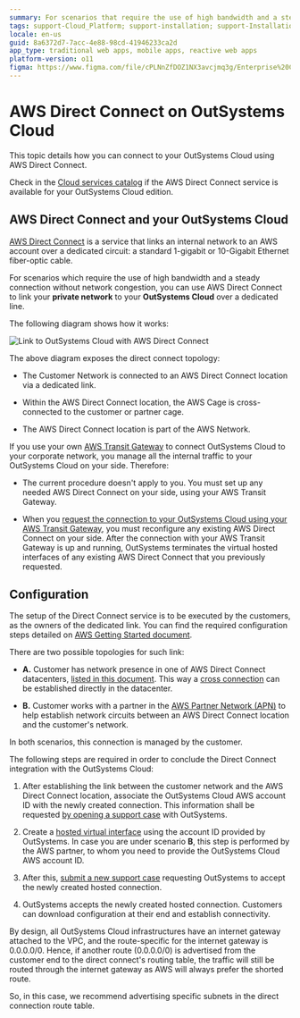```yaml
---
summary: For scenarios that require the use of high bandwidth and a steady connection without network congestion, learn how to set up AWS Direct Connect linking your private network with OutSystems Cloud over a dedicated line.
tags: support-Cloud_Platform; support-installation; support-Installation_Configuration; support-maintenance; support-devOps
locale: en-us
guid: 8a6372d7-7acc-4e88-98cd-41946233ca2d
app_type: traditional web apps, mobile apps, reactive web apps
platform-version: o11
figma: https://www.figma.com/file/cPLNnZfDOZ1NX3avcjmq3g/Enterprise%20Customers?node-id=3215:891
---
```


# AWS Direct Connect on OutSystems Cloud

This topic details how you can connect to your OutSystems Cloud using AWS Direct Connect.

<div class="info" markdown="1">

Check in the [Cloud services catalog](https://success.outsystems.com/Support/Enterprise_Customers/OutSystems_Support/Cloud_services_catalog) if the AWS Direct Connect service is available for your OutSystems Cloud edition.

</div>

## AWS Direct Connect and your OutSystems Cloud

[AWS Direct Connect](http://docs.aws.amazon.com/directconnect/latest/UserGuide/Welcome.html) is a service that links an internal network to an AWS account over a dedicated circuit: a standard 1-gigabit or 10-Gigabit Ethernet fiber-optic cable.

For scenarios which require the use of high bandwidth and a steady connection without network congestion, you can use AWS Direct Connect to link your **private network** to your **OutSystems Cloud** over a dedicated line.

The following diagram shows how it works:

![Link to OutSystems Cloud with AWS Direct Connect](images/aws-direct-connect-outsystems-cloud_0.png)

The above diagram exposes the direct connect topology:

* The Customer Network is connected to an AWS Direct Connect location via a dedicated link.

* Within the AWS Direct Connect location, the AWS Cage is cross-connected to the customer or partner cage.

* The AWS Direct Connect location is part of the AWS Network.

<div class="info" markdown="1">

If you use your own [AWS Transit Gateway](https://aws.amazon.com/transit-gateway/) to connect OutSystems Cloud to your corporate network, you manage all the internal traffic to your OutSystems Cloud on your side. Therefore:

* The current procedure doesn't apply to you. You must set up any needed AWS Direct Connect on your side, using your AWS Transit Gateway.

* When you [request the connection to your OutSystems Cloud using your AWS Transit Gateway](connect-tgw.md), you must reconfigure any existing AWS Direct Connect on your side. After the connection with your AWS Transit Gateway is up and running, OutSystems terminates the virtual hosted interfaces of any existing AWS Direct Connect that you previously requested.

</div>

## Configuration

The setup of the Direct Connect service is to be executed by the customers, as the owners of the dedicated link. You can find the required configuration steps detailed on [AWS Getting Started document](http://docs.aws.amazon.com/directconnect/latest/UserGuide/getting_started.html).

There are two possible topologies for such link:

* **A.** Customer has network presence in one of AWS Direct Connect datacenters, [listed in this document](https://aws.amazon.com/directconnect/details/). This way a [cross connection](http://docs.aws.amazon.com/directconnect/latest/UserGuide/Colocation.html) can be established directly in the datacenter.

* **B.** Customer works with a partner in the [AWS Partner Network (APN)](http://docs.aws.amazon.com/directconnect/latest/UserGuide/Colocation.html) to help establish network circuits between an AWS Direct Connect location and the customer's network.

In both scenarios, this connection is managed by the customer.

The following steps are required in order to conclude the Direct Connect integration with the OutSystems Cloud:

1. After establishing the link between the customer network and the AWS Direct Connect location, associate the OutSystems Cloud AWS account ID with the newly created connection. This information shall be requested [by opening a support case](https://success.outsystems.com/Support) with OutSystems.

2. Create a [hosted virtual interface](http://docs.aws.amazon.com/directconnect/latest/UserGuide/createhostedvirtualinterface.html) using the account ID provided by OutSystems. In case you are under scenario **B**, this step is performed by the AWS partner, to whom you need to provide the OutSystems Cloud AWS account ID.

3. After this, [submit a new support case](https://success.outsystems.com/Support) requesting OutSystems to accept the newly created hosted connection.

4. OutSystems accepts the newly created hosted connection. Customers can download configuration at their end and establish connectivity.

<div class="info" markdown="1">

By design, all OutSystems Cloud infrastructures have an internet gateway attached to the VPC, and the route-specific for the internet gateway is 0.0.0.0/0. Hence, if another route (0.0.0.0/0) is advertised from the customer end to the direct connect's routing table, the traffic will still be routed through the internet gateway as AWS will always prefer the shorted route.

So, in this case, we recommend advertising specific subnets in the direct connection route table.

</div>
